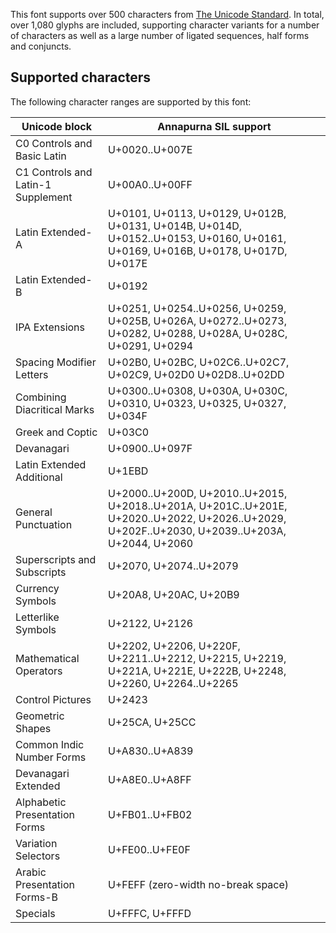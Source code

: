 
This font supports over 500 characters from [The Unicode Standard](https://unicode.org/). In total, over 1,080 glyphs are included, supporting character variants for a number of characters as well as a large number of ligated sequences, half forms and conjuncts. 

## Supported characters

The following character ranges are supported by this font:

Unicode block | Annapurna SIL support
------------- | ---------------
C0 Controls and Basic Latin|U+0020..U+007E
C1 Controls and Latin-1 Supplement|U+00A0..U+00FF
Latin Extended-A|U+0101, U+0113, U+0129, U+012B, U+0131, U+014B, U+014D, U+0152..U+0153, U+0160, U+0161, U+0169, U+016B, U+0178, U+017D, U+017E
Latin Extended-B|U+0192
IPA Extensions|U+0251, U+0254..U+0256, U+0259, U+025B, U+026A, U+0272..U+0273, U+0282, U+0288, U+028A, U+028C, U+0291, U+0294
Spacing Modifier Letters|U+02B0, U+02BC, U+02C6..U+02C7, U+02C9, U+02D0 U+02D8..U+02DD
Combining Diacritical Marks|U+0300..U+0308, U+030A, U+030C, U+0310, U+0323, U+0325, U+0327, U+034F
Greek and Coptic|U+03C0
Devanagari|U+0900..U+097F
Latin Extended Additional|U+1EBD
General Punctuation|U+2000..U+200D, U+2010..U+2015, U+2018..U+201A, U+201C..U+201E, U+2020..U+2022, U+2026..U+2029, U+202F..U+2030, U+2039..U+203A, U+2044, U+2060
Superscripts and Subscripts|U+2070, U+2074..U+2079
Currency Symbols|U+20A8, U+20AC, U+20B9
Letterlike Symbols|U+2122, U+2126
Mathematical Operators|U+2202, U+2206, U+220F, U+2211..U+2212, U+2215, U+2219, U+221A, U+221E, U+222B, U+2248, U+2260, U+2264..U+2265
Control Pictures|U+2423
Geometric Shapes|U+25CA, U+25CC
Common Indic Number Forms|U+A830..U+A839
Devanagari Extended|U+A8E0..U+A8FF
Alphabetic Presentation Forms|U+FB01..U+FB02
Variation Selectors|U+FE00..U+FE0F
Arabic Presentation Forms-B|U+FEFF (zero-width no-break space)
Specials|U+FFFC, U+FFFD
